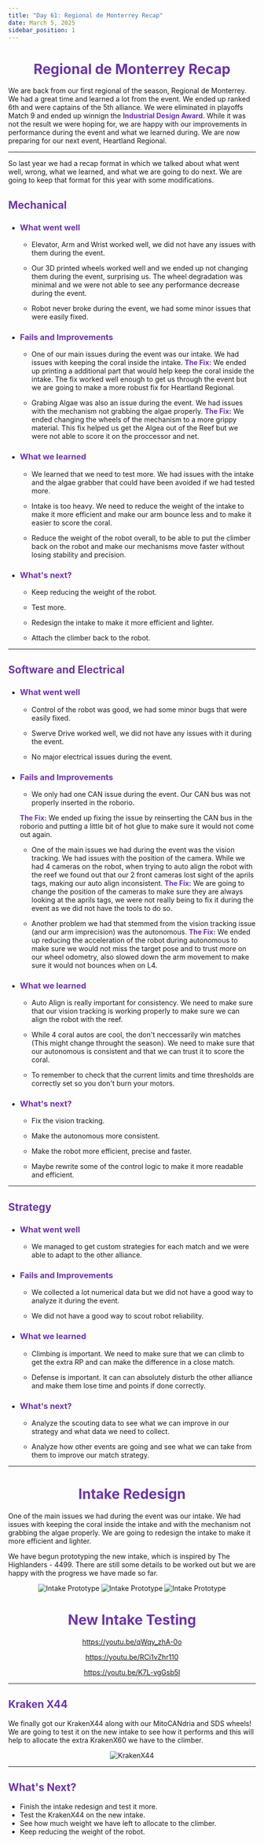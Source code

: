 ```yaml
---
title: "Day 61: Regional de Monterrey Recap"
date: March 5, 2025
sidebar_position: 1
---
```


<div align="center">

# <b><span style="color:#6b35aa">Regional de Monterrey Recap</span></b>

</div>

We are back from our first regional of the season, Regional de Monterrey. We had a great time and learned a lot from the event. We ended up ranked 6th and were captains of the 5th alliance. We were eliminated in playoffs Match 9 and ended up winnign the <b><span style="color:#6b35aa">Industrial Design Award</span></b>. While it was not the result we were hoping for, we are happy with our improvements in performance during the event and what we learned during. We are now preparing for our next event, Heartland Regional.

<hr></hr>

So last year we had a recap format in which we talked about what went well, wrong, what we learned, and what we are going to do next. We are going to keep that format for this year with some modifications.

## <b><span style="color:#6b35aa">Mechanical</span></b>

- ### <b><span style="color:#6b35aa">What went well</span></b>

  - Elevator, Arm and Wrist worked well, we did not have any issues with them during the event.

  - Our 3D printed wheels worked well and we ended up not changing them during the event, surprising us. The wheel degradation was minimal and we were not able to see any performance decrease during the event.

  - Robot never broke during the event, we had some minor issues that were easily fixed.

- ### <b><span style="color:#6b35aa">Fails and Improvements</span></b>

  - One of our main issues during the event was our intake. We had issues with keeping the coral inside the intake.
    <b><span style="color:#6b35aa">The Fix:</span></b> We ended up printing a additional part that would help keep the coral inside the intake. The fix worked well enough to get us through the event but we are going to make a more robust fix for Heartland Regional.

  - Grabing Algae was also an issue during the event. We had issues with the mechanism not grabbing the algae properly.
    <b><span style="color:#6b35aa">The Fix:</span></b> We ended changing the wheels of the mechanism to a more grippy material. This fix helped us get the Algea out of the Reef but we were not able to score it on the proccessor and net.

- ### <b><span style="color:#6b35aa">What we learned</span></b>

  - We learned that we need to test more. We had issues with the intake and the algae grabber that could have been avoided if we had tested more.

  - Intake is too heavy. We need to reduce the weight of the intake to make it more efficient and make our arm bounce less and to make it easier to score the coral.

  - Reduce the weight of the robot overall, to be able to put the climber back on the robot and make our mechanisms move faster without losing stability and precision.

- ### <b><span style="color:#6b35aa">What's next?</span></b>

  - Keep reducing the weight of the robot.

  - Test more.

  - Redesign the intake to make it more efficient and lighter.

  - Attach the climber back to the robot.

<hr></hr>

## <b><span style="color:#6b35aa">Software and Electrical</span></b>

- ### <b><span style="color:#6b35aa">What went well</span></b>

  - Control of the robot was good, we had some minor bugs that were easily fixed.

  - Swerve Drive worked well, we did not have any issues with it during the event.

  - No major electrical issues during the event.

- ### <b><span style="color:#6b35aa">Fails and Improvements</span></b>

  - We only had one CAN issue during the event. Our CAN bus was not properly inserted in the roborio.

  <b><span style="color:#6b35aa">The Fix:</span></b> We ended up fixing the issue by reinserting the CAN bus in the roborio and putting a little bit of hot glue to make sure it would not come out again.

  - One of the main issues we had during the event was the vision tracking. We had issues with the position of the camera. While we had 4 cameras on the robot, when trying to auto align the robot with the reef we found out that our 2 front cameras lost sight of the aprils tags, making our auto align inconsistent.
    <b><span style="color:#6b35aa">The Fix:</span></b> We are going to change the position of the cameras to make sure they are always looking at the aprils tags, we were not really being to fix it during the event as we did not have the tools to do so.

  - Another problem we had that stemmed from the vision tracking issue (and our arm imprecision) was the autonomous.
    <b><span style="color:#6b35aa">The Fix:</span></b> We ended up reducing the acceleration of the robot during autonomous to make sure we would not miss the target pose and to trust more on our wheel odometry, also slowed down the arm movement to make sure it would not bounces when on L4.

- ### <b><span style="color:#6b35aa">What we learned</span></b>

  - Auto Align is really important for consistency. We need to make sure that our vision tracking is working properly to make sure we can align the robot with the reef.

  - While 4 coral autos are cool, the don't neccessarily win matches (This might change throught the season). We need to make sure that our autonomous is consistent and that we can trust it to score the coral.

  - To remember to check that the current limits and time thresholds are correctly set so you don't burn your motors.

- ### <b><span style="color:#6b35aa">What's next?</span></b>

  - Fix the vision tracking.

  - Make the autonomous more consistent.

  - Make the robot more efficient, precise and faster.

  - Maybe rewrite some of the control logic to make it more readable and efficient.

<hr></hr>

## <b><span style="color:#6b35aa">Strategy</span></b>

- ### <b><span style="color:#6b35aa">What went well</span></b>

  - We managed to get custom strategies for each match and we were able to adapt to the other alliance.

- ### <b><span style="color:#6b35aa">Fails and Improvements</span></b>

  - We collected a lot numerical data but we did not have a good way to analyze it during the event.

  - We did not have a good way to scout robot reliability.

- ### <b><span style="color:#6b35aa">What we learned</span></b>

  - Climbing is important. We need to make sure that we can climb to get the extra RP and can make the difference in a close match.

  - Defense is important. It can can absolutely disturb the other alliance and make them lose time and points if done correctly.

- ### <b><span style="color:#6b35aa">What's next?</span></b>

  - Analyze the scouting data to see what we can improve in our strategy and what data we need to collect.

  - Analyze how other events are going and see what we can take from them to improve our match strategy.

<hr></hr>

<div align="center">

# <b><span style="color:#6b35aa">Intake Redesign</span></b>

</div>

One of the main issues we had during the event was our intake. We had issues with keeping the coral inside the intake and with the mechanism not grabbing the algae properly. We are going to redesign the intake to make it more efficient and lighter.

We have begun prototyping the new intake, which is inspired by The Highlanders - 4499. There are still some details to be worked out but we are happy with the progress we have made so far.

<div align="center">

![Intake Prototype](NewIntake-1.png)
![Intake Prototype](NewIntake-2.jpg)
![Intake Prototype](NewIntake-3.jpg)

</div>

<div align="center">

# <b><span style="color:#6b35aa">New Intake Testing</span></b>

</div>

<div align="center">

https://youtu.be/qWqy_zhA-0o

https://youtu.be/RCi1vZhr110

https://youtu.be/K7L-vgGsb5I

</div>

<hr></hr>

## <b><span style="color:#6b35aa">Kraken X44</span></b>

We finally got our KrakenX44 along with our MitoCANdria and SDS wheels! We are going to test it on the new intake to see how it performs and this will help to allocate the extra KrakenX60 we have to the climber.

<div align="center">

![KrakenX44](KrakenX44.jpg)

</div>

<hr></hr>

## <b><span style="color:#6b35aa">What's Next?</span></b>

- Finish the intake redesign and test it more.
- Test the KrakenX44 on the new intake.
- See how much weight we have left to allocate to the climber.
- Keep reducing the weight of the robot.
